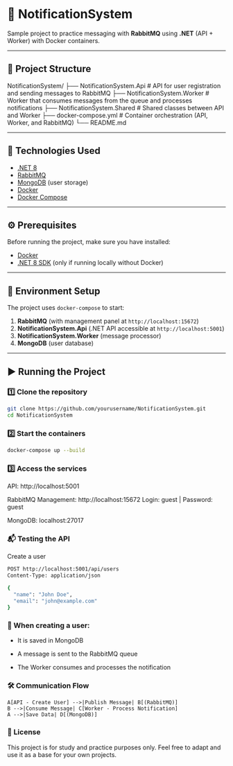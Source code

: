 # 📨 NotificationSystem

Sample project to practice messaging with **RabbitMQ** using **.NET** (API + Worker) with Docker containers.

---

## 📌 Project Structure

NotificationSystem/
├── NotificationSystem.Api # API for user registration and sending messages to RabbitMQ
├── NotificationSystem.Worker # Worker that consumes messages from the queue and processes notifications
├── NotificationSystem.Shared # Shared classes between API and Worker
├── docker-compose.yml # Container orchestration (API, Worker, and RabbitMQ)
└── README.md


---

## 🚀 Technologies Used

- [.NET 8](https://dotnet.microsoft.com/)
- [RabbitMQ](https://www.rabbitmq.com/)
- [MongoDB](https://www.mongodb.com/) (user storage)
- [Docker](https://www.docker.com/)
- [Docker Compose](https://docs.docker.com/compose/)

---

## ⚙️ Prerequisites

Before running the project, make sure you have installed:

- [Docker](https://www.docker.com/get-started)
- [.NET 8 SDK](https://dotnet.microsoft.com/download/dotnet/8.0) (only if running locally without Docker)

---

## 📂 Environment Setup

The project uses `docker-compose` to start:

1. **RabbitMQ** (with management panel at `http://localhost:15672`)
2. **NotificationSystem.Api** (.NET API accessible at `http://localhost:5001`)
3. **NotificationSystem.Worker** (message processor)
4. **MongoDB** (user database)

---

## ▶️ Running the Project

### 1️⃣ Clone the repository
```bash
git clone https://github.com/yourusername/NotificationSystem.git
cd NotificationSystem
```
### 2️⃣ Start the containers
```bash
docker-compose up --build
```
### 3️⃣ Access the services
API: http://localhost:5001

RabbitMQ Management: http://localhost:15672
Login: guest | Password: guest

MongoDB: localhost:27017

### 📬 Testing the API
Create a user
```bash
POST http://localhost:5001/api/users
Content-Type: application/json

{
  "name": "John Doe",
  "email": "john@example.com"
}
```
### 📌 When creating a user:

- It is saved in MongoDB

- A message is sent to the RabbitMQ queue

- The Worker consumes and processes the notification

### 🛠 Communication Flow

    A[API - Create User] -->|Publish Message| B[(RabbitMQ)]
    B -->|Consume Message| C[Worker - Process Notification]
    A -->|Save Data| D[(MongoDB)]
### 📄 License
This project is for study and practice purposes only. Feel free to adapt and use it as a base for your own projects.

